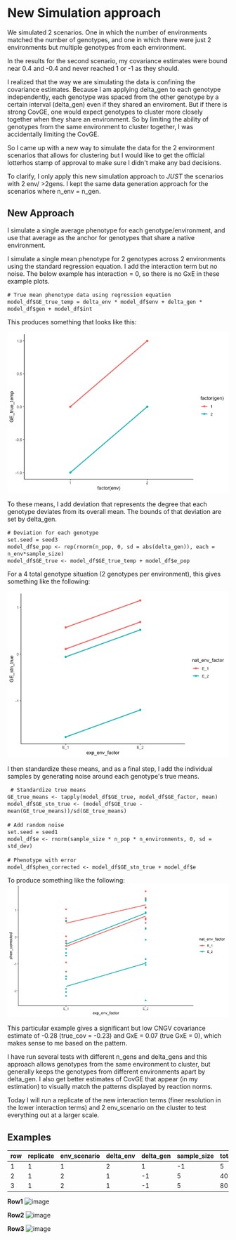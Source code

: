 # New Simulation approach

We simulated 2 scenarios. One in which the number of environments matched the number of genotypes, and one in which there were just 2 environments but multiple genotypes from each environment. 

In the results for the second scenario, my covariance estimates were bound near 0.4 and -0.4 and never reached 1 or -1 as they should.

I realized that the way we are simulating the data is confining the covariance estimates. Because I am applying delta_gen to each genotype independently, each genotype was spaced from the other genotype by a certain interval (delta_gen) even if they shared an enviroment. But if there is strong CovGE, one would expect genotypes to cluster more closely together when they share an environment. So by limiting the ability of genotypes from the same environment to cluster together, I was accidentally limiting the CovGE.

So I came up with a new way to simulate the data for the 2 environment scenarios that allows for clustering but I would like to get the official lotterhos stamp of approval to make sure I didn't make any bad decisions. 

To clarify, I only apply this new simulation approach to *JUST* the scenarios with 2 env/ >2gens. I kept the same data generation approach for the scenarios where n_env = n_gen.

## New Approach

I simulate a single average phenotype for each genotype/environment, and use that average as the anchor for genotypes that share a native environment. 

I simulate a single mean phenotype for 2 genotypes across 2 environments using the standard regression equation. I add the interaction term but no noise. The below example has interaction = 0, so there is no GxE in these example plots.

```{code1}
# True mean phenotype data using regression equation
model_df$GE_true_temp = delta_env * model_df$env + delta_gen * model_df$gen + model_df$int 
```

This produces something that looks like this: 

![image](https://github.com/RCN-ECS/CnGV/blob/master/results/notebook_figs/930_2GE.png)

To these means, I add deviation that represents the degree that each genotype deviates from its overall mean. The bounds of that deviation are set by delta_gen. 

```{code2}
# Deviation for each genotype 
set.seed = seed3
model_df$e_pop <- rep(rnorm(n_pop, 0, sd = abs(delta_gen)), each = n_env*sample_size)
model_df$GE_true <- model_df$GE_true_temp + model_df$e_pop
```

For a 4 total genotype situation (2 genotypes per environment), this gives something like the following: 

![image](https://github.com/RCN-ECS/CnGV/blob/master/results/notebook_figs/930_2GE_step2.png)

I then standardize these means, and as a final step, I add the individual samples by generating noise around each genotype's true means.

```{code3}
 # Standardize true means 
GE_true_means <- tapply(model_df$GE_true, model_df$GE_factor, mean)
model_df$GE_stn_true <- (model_df$GE_true - mean(GE_true_means))/sd(GE_true_means)
  
# Add random noise
set.seed = seed1
model_df$e <- rnorm(sample_size * n_pop * n_environments, 0, sd = std_dev) 
  
# Phenotype with error
model_df$phen_corrected <- model_df$GE_stn_true + model_df$e
```

To produce something like the following:
![image](https://github.com/RCN-ECS/CnGV/blob/master/results/notebook_figs/930_2GEstep3.png)

This particular example gives a significant but low CNGV covariance estimate of -0.28 (true_cov = -0.23) and GxE = 0.07 (true GxE = 0), which makes sense to me based on the pattern.

I have run several tests with different n_gens and delta_gens and this approach allows genotypes from the same environment to cluster, but generally keeps the genotypes from different environments apart by delta_gen. I also get better estimates of CovGE that appear (in my estimation) to visually match the patterns displayed by reaction norms.

Today I will run a replicate of the new interaction terms (finer resolution in the lower interaction terms) and 2 env_scenario on the cluster to test everything out at a larger scale. 


## Examples
row | replicate  | env_scenario  | delta_env |  delta_gen  | sample_size  | total_samples |  n_env  | n_pop |  std_dev |  interaction  |  true_cov | covariance 
--- | ---  | ---  | --- |  ---  | ---  | --- |  ---  | --- |  --- |  ---  |  ---  | --- |
1  |   1   |        1      |        2   |        1     |     -1    |         5          |    20   |    2   |    2   |      0     |      -0.96     |   -0.96 
 2   |       1    |         2      |    1     |    -1     |       5    |         40    |  2   |   4    |    0   |     -0.98   |    -0.98 
 3    |    1       |     2     |    1   |     -1   |        5   |         80 |    2   |  8    |   0    |       0 |  -0.98    |  -0.98  


**Row1**
![image]()

**Row2**
![image]()

**Row3**
![image]()



